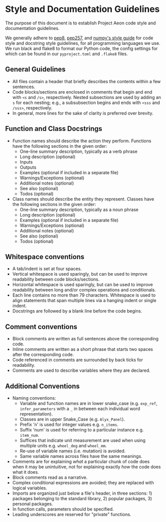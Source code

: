 # Style and Documentation Guidelines

The purpose of this document is to establish Project Aeon code style and documentation guidelines.

We generally adhere to [pep8](https://www.python.org/dev/peps/pep-0008/), [pep257](https://www.python.org/dev/peps/pep-0257/), and [numpy's style guide](https://numpydoc.readthedocs.io/en/latest/format.html) for code style and docstring style guidelines, for all programming languages we use. We run black and flake8 to format our Python code, the config settings for which can be found in our `pyproject.toml` and `.flake8` files.

## General Guidelines

* All files contain a header that briefly describes the contents within a few sentences.
* Code blocks/sections are enclosed in comments that begin and end with `<s` and `/s>`, respectively. Nested subsections are used by adding an `s` for each nesting; e.g., a subsubsection begins and ends with `<sss` and `/sss>`, respectively.
* In general, more lines for the sake of clarity is preferred over brevity.

## Function and Class Docstrings

* Function names should describe the action they perform. Functions have the following sections in the given order:
	- One-line summary description, typically as a verb phrase
	- Long description (optional)
	- Inputs
	- Outputs
	- Examples (optional if included in a separate file)
	- Warnings/Exceptions (optional)
	- Additional notes (optional)
	- See also (optional)
	- Todos (optional)
* Class names should describe the entity they represent. Classes have the following sections in the given order:
	- One-line summary description, typically as a noun phrase
	- Long description (optional)
	- Examples (optional if included in a separate file)
	- Warnings/Exceptions (optional)
	- Additional notes (optional)
	- See also (optional)
	- Todos (optional)

## Whitespace conventions

* A tab/indent is set at four spaces.
* Vertical whitespace is used sparingly, but can be used to improve readability between code blocks/sections.
* Horizontal whitespace is used sparingly, but can be used to improve readability between long and/or complex operations and conditionals.
* Each line contains no more than 79 characters. Whitespace is used to align statements that span multiple lines via a hanging indent or single indent.
* Docstrings are followed by a blank line before the code begins.

## Comment conventions

* Block comments are written as full sentences above the corresponding code. 
* Inline comments are written as a short phrase that starts two spaces after the corresponding code.
* Code referenced in comments are surrounded by back ticks for readability.
* Comments are used to describe variables where they are declared.

## Additional Conventions

* Naming conventions:
	- Variable and function names are in lower snake_case (e.g. `exp_ref`, `infer_parameters` with a `_` in between each individual word representation).
	- Classes are in upper Snake_Case (e.g. `Alyx_Panel`).
	- Prefix 'n' is used for integer values e.g. `n_items`.
	- Suffix 'num' is used for referring to a particular instance e.g. `item_num`.
	- Suffices that indicate unit measurement are used when using multiple units e.g. `wheel_deg` and `wheel_mm`.
	- Re-use of variable names (i.e. mutation) is avoided.
	- Same variable names across files have the same meanings.
* Comments are for explaining _what_ a particular chunk of code does when it may be unintuitive, not for explaining exactly _how_ the code does what it does.
* Block comments read as a narrative.
* Complex conditional expressions are avoided; they are replaced with logical variables.
* Imports are organized just below a file's header, in three sections: 1) packages belonging to the standard library, 2) popular packages, 3) personal packages.
* In function calls, parameters should be specified.
* Leading underscores are reserved for "private" functions.

